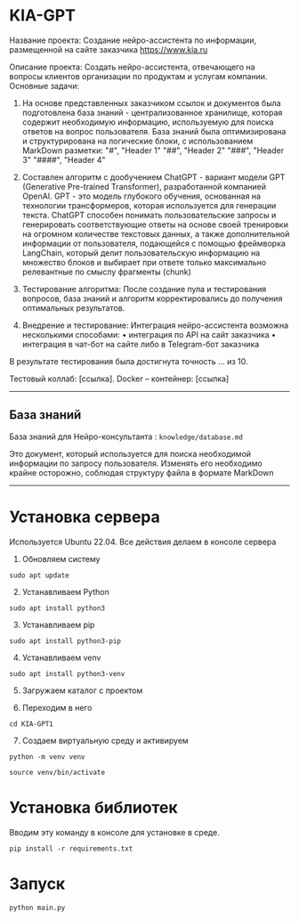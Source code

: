 # KIA-GPT
Название проекта: Создание нейро-ассистента по информации, размещенной на сайте заказчика https://www.kia.ru
 
Описание проекта: Создать нейро-ассистента, отвечающего на вопросы клиентов организации по продуктам и услугам компании.
Основные задачи:
1. На основе представленных заказчиком ссылок и документов была подготовлена база знаний - централизованное хранилище, которая содержит необходимую информацию, используемую для поиска ответов на вопрос пользователя. 
База знаний была оптимизирована и структурирована на логические блоки, с использованием MarkDown разметки:
        "#", "Header 1"
        "##", "Header 2"
        "###", "Header 3"
        "####", "Header 4"
 
 
2. Составлен алгоритм с дообучением ChatGPT - вариант модели GPT (Generative Pre-trained Transformer), разработанной компанией OpenAI. GPT - это модель глубокого обучения, основанная на технологии трансформеров, которая используется для генерации текста. 
  ChatGPT способен понимать пользовательские запросы и генерировать соответствующие ответы на основе своей тренировки на огромном количестве текстовых данных, а также дополнительной информации от пользователя, подающейся с помощью фреймворка LangChain, который делит пользовательскую информацию на множество блоков и выбирает при ответе только максимально релевантные по смыслу фрагменты (chunk)
 
3. Тестирование алгоритма: После создание пула и тестирования вопросов, база знаний  и алгоритм корректировались до получения оптимальных результатов.
 
4. Внедрение и тестирование: Интеграция нейро-ассистента возможна несколькими способами:
•      интеграция по API на сайт заказчика
•      интеграция в чат-бот на сайте либо в Telegram-бот заказчика

 В результате тестирования была достигнута точность … из 10.
 
Тестовый коллаб: [ссылка]. 
Docker – контейнер: [ссылка] 



--- 
## База знаний
База знаний для Нейро-консультанта : `knowledge/database.md`

Это документ, который используется для поиска необходимой информации по запросу пользователя.
Изменять его необходимо крайне осторожно, соблюдая структуру файла в формате MarkDown

---

# Установка сервера 

Используется Ubuntu 22.04. Все действия делаем в консоле сервера

1. Обновляем систему

`sudo apt update`

2. Устанавливаем Python

`sudo apt install python3`

3. Устанавливаем pip

`sudo apt install python3-pip`

4. Устанавливаем venv

`sudo apt install python3-venv`

5. Загружаем каталог с проектом

6. Переходим в него

`cd KIA-GPT1`

7. Создаем виртуальную среду и активируем

`python -m venv venv`

`source venv/bin/activate`

# Установка библиотек
Вводим эту команду в консоле для установке в среде.

`pip install -r requirements.txt`

# Запуск 

`python main.py`